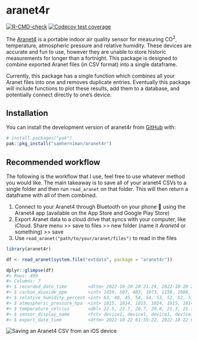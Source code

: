 
<!-- README.md is generated from README.Rmd. Please edit that file -->

# aranet4r

<!-- badges: start -->

[![R-CMD-check](https://github.com/samherniman/aranet4r/actions/workflows/R-CMD-check.yaml/badge.svg)](https://github.com/samherniman/aranet4r/actions/workflows/R-CMD-check.yaml)
[![Codecov test
coverage](https://codecov.io/gh/samherniman/aranet4r/branch/main/graph/badge.svg)](https://app.codecov.io/gh/samherniman/aranet4r?branch=main)

<!-- badges: end -->

The [Aranet4](https://aranet.com/products/aranet4/) is a portable indoor
air quality sensor for measuring CO<sup>2</sup>, temperature,
atmospheric pressure and relative humidity. These devices are accurate
and fun to use, however they are unable to store historic measurements
for longer than a fortnight. This package is designed to combine
exported Aranet files (in CSV format) into a single dataframe.

Currently, this package has a single function which combines all your
Aranet files into one and removes duplicate entries. Eventually this
package will include functions to plot these results, add them to a
database, and potentially connect directly to one’s device.

## Installation

You can install the development version of aranet4r from
[GitHub](https://github.com/) with:

``` r
# install.packages("pak")
pak::pkg_install("samherniman/aranet4r")
```

## Recommended workflow

The following is the workflow that I use, feel free to use whatever
method you would like. The main takeaway is to save all of your aranet4
CSVs to a single folder and then run `read_aranet` on that folder. This
will then return a dataframe with all of them combined.

1.  Connect to your Aranet4 through Bluetooth on your phone 📱 using the
    Aranet4 app (available on the App Store and Google Play Store)
2.  Export Aranet data to a cloud drive that syncs with your computer,
    like iCloud. Share menu \>\> save to files \>\> new folder (name it
    *Aranet4* or something) \>\> save
3.  Use `read_aranet("path/to/your/aranet/files")` to read in the files

``` r
library(aranet4r)

df <- read_aranet(system.file("extdata", package = "aranet4r"))
```

``` r
dplyr::glimpse(df)
#> Rows: 499
#> Columns: 7
#> $ recorded_date_time        <dttm> 2022-10-20 20:21:24, 2022-10-20 20:23:24, 2…
#> $ carbon_dioxide_ppm        <int> 1459, 507, 483, 1073, 1150, 1088, 1057, 1019…
#> $ relative_humidity_percent <int> 63, 40, 45, 54, 54, 53, 52, 52, 51, 51, 50, …
#> $ atmospheric_pressure_hpa  <int> 1015, 1014, 1015, 1014, 1015, 1014, 1014, 10…
#> $ temperature_celcius       <dbl> 22.5, 22.7, 20.7, 20.8, 21.3, 21.7, 22.1, 22…
#> $ sensor_display_name       <fct> device1, device1, device1, device1, device1,…
#> $ export_date_time          <dttm> 2022-10-22 01:55:22, 2022-10-22 01:55:22, 2…
```

![Saving an Aranet4 CSV from an iOS
device](man/figures/README-savecsv.GIF)
